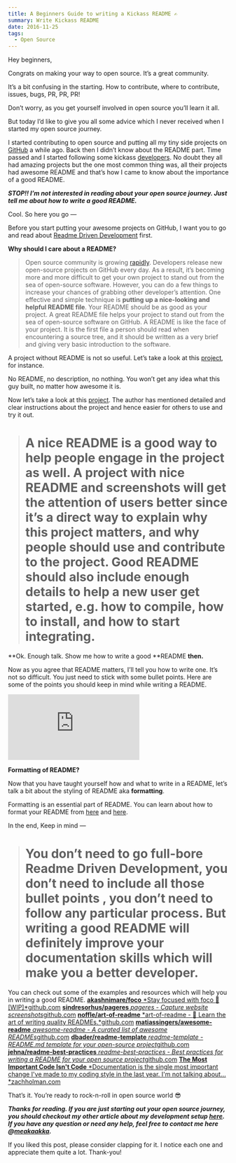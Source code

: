 ```yaml
---
title: A Beginners Guide to writing a Kickass README ✍
summary: Write Kickass README
date: 2016-11-25
tags:
  - Open Source
---
```


Hey beginners,

Congrats on making your way to open source. It’s a great community.

It’s a bit confusing in the starting. How to contribute, where to contribute, issues, bugs, PR, PR, PR!

Don’t worry, as you get yourself involved in open source you’ll learn it all.

But today I’d like to give you all some advice which I never received when I started my open source journey.

I started contributing to open source and putting all my tiny side projects on [GitHub](https://github.com/akashnimare/) a while ago. Back then I didn’t know about the README part. Time passed and I started following some kickass [developers](https://github.com/akashnimare/following). No doubt they all had amazing projects but the one most common thing was, all their projects had awesome README and that’s how I came to know about the importance of a good README.

**_STOP!! I’m not interested in reading about your open source journey. Just tell me about how to write a good README._**

Cool. So here you go —

Before you start putting your awesome projects on GitHub, I want you to go and read about [Readme Driven Development](http://tom.preston-werner.com/2010/08/23/readme-driven-development.html) first.

**Why should I care about a README?**

> Open source community is growing [rapidly](https://github.com/universe-2016). Developers release new open-source projects on GitHub every day. As a result, it’s becoming more and more difficult to get your own project to stand out from the sea of open-source software. However, you can do a few things to increase your chances of grabbing other developer’s attention. One effective and simple technique is **putting up a nice-looking and helpful README file**.
> Your README should be as good as your project. A great README file helps your project to stand out from the sea of open-source software on GitHub.
> A README is like the face of your project. It is the first file a person should read when encountering a source tree, and it should be written as a very brief and giving very basic introduction to the software.

A project without README is not so useful. Let’s take a look at this [project](https://github.com/sinwar/flaskr), for instance.

No README, no description, no nothing. You won’t get any idea what this guy built, no matter how awesome it is.

Now let’s take a look at this [project](https://github.com/sindresorhus/pageres). The author has mentioned detailed and clear instructions about the project and hence easier for others to use and try it out.

> # A nice README is a good way to help people engage in the project as well. A project with nice README and screenshots will get the attention of users better since it’s a direct way to explain why this project matters, and why people should use and contribute to the project. Good README should also include enough details to help a new user get started, e.g. how to compile, how to install, and how to start integrating.

**Ok. Enough talk. Show me how to write a good **README **then.**

Now as you agree that README matters, I’ll tell you how to write one. It’s not so difficult. You just need to stick with some bullet points. Here are some of the points you should keep in mind while writing a README.

<iframe src="https://medium.com/media/b9bbc4fe57d0fcb03deb64a4d0f537af" frameborder=0></iframe>

**Formatting of README?**

Now that you have taught yourself how and what to write in a README, let’s talk a bit about the styling of README aka **formatting**.

Formatting is an essential part of README. You can learn about how to format your README from [here](https://help.github.com/articles/basic-writing-and-formatting-syntax/) and [here](https://github.com/github/markup/blob/master/README.md).

In the end, Keep in mind —

> # You don’t need to go full-bore Readme Driven Development, you don’t need to include all those bullet points , you don’t need to follow any particular process. But writing a good README will definitely improve your documentation skills which will make you a better developer.

You can check out some of the examples and resources which will help you in writing a good README.
[**akashnimare/foco**
*Stay focused with foco :rocket: [WIP]*github.com](https://github.com/akashnimare/foco/blob/master/readme.md)
[**sindresorhus/pageres**
*pageres - Capture website screenshots*github.com](https://github.com/sindresorhus/pageres)
[**noffle/art-of-readme**
*art-of-readme - :love_letter: Learn the art of writing quality READMEs.*github.com](https://github.com/noffle/art-of-readme)
[**matiassingers/awesome-readme**
*awesome-readme - A curated list of awesome READMEs*github.com](https://github.com/matiassingers/awesome-readme)
[**dbader/readme-template**
*readme-template - README.md template for your open-source project*github.com](https://github.com/dbader/readme-template)
[**jehna/readme-best-practices**
*readme-best-practices - Best practices for writing a README for your open source project*github.com](https://github.com/jehna/readme-best-practices)
[**The Most Important Code Isn't Code**
*Documentation is the single most important change I've made to my coding style in the last year. I'm not talking about…*zachholman.com](https://zachholman.com/posts/documentation/)

That’s it. You’re ready to rock-n-roll in open source world 😎

**_Thanks for reading. If you are just starting out your open source journey, you should checkout my other article about my development setup [here](https://medium.com/@meakaakka/my-dev-environment-16e87cd67f6f). If you have any question or need any help, feel free to contact me here @[meakaakka](http://twitter.com/meakaakka)._**

If you liked this post, please consider clapping for it. I notice each one and appreciate them quite a lot. Thank-you!
